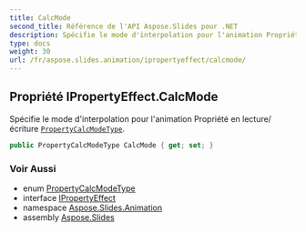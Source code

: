 ```yaml
---
title: CalcMode
second_title: Référence de l'API Aspose.Slides pour .NET
description: Spécifie le mode d'interpolation pour l'animation Propriété en lecture/écriture PropertyCalcModeTypeaspose.slides/propertycalcmodetype.
type: docs
weight: 30
url: /fr/aspose.slides.animation/ipropertyeffect/calcmode/
---
```


## Propriété IPropertyEffect.CalcMode

Spécifie le mode d'interpolation pour l'animation Propriété en lecture/écriture [`PropertyCalcModeType`](../../propertycalcmodetype).

```csharp
public PropertyCalcModeType CalcMode { get; set; }
```

### Voir Aussi

* enum [PropertyCalcModeType](../../propertycalcmodetype)
* interface [IPropertyEffect](../../ipropertyeffect)
* namespace [Aspose.Slides.Animation](../../ipropertyeffect)
* assembly [Aspose.Slides](../../../)

<!-- NE PAS MODIFIER : généré par xmldocmd pour Aspose.Slides.dll -->